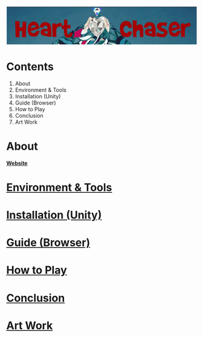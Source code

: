 
![HartChaser Logo](https://github.com/VytasHub/UnityGameBrowser/blob/master/FinishedBrowser/Assets/MainLogo.png "HartChaser")

Contents
====================
1. About
2. Environment & Tools
3. Installation (Unity)
4. Guide (Browser)
5. How to Play
6. Conclusion
7. Art Work  


About
=============
<a href="http://ronanconnolly.ie/unity/heartchaser/game.html ">
<strong>Website</strong>





Environment & Tools
=============

Installation (Unity)
=============

Guide (Browser)
=============

How to Play
=============

Conclusion
=============

Art Work  
=============


